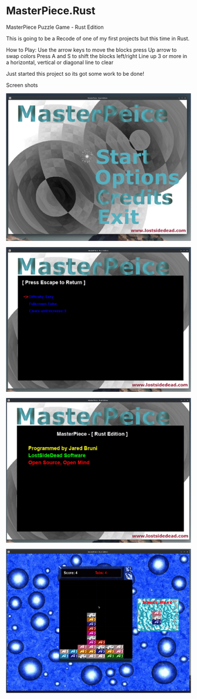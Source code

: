 # MasterPiece.Rust
MasterPiece Puzzle Game - Rust Edition

This is going to be a Recode of one of my first projects but this time in Rust.

How to Play:
Use the arrow keys to move the blocks
press Up arrow to swap colors
Press A and S to shift the blocks left/right
Line up 3 or more in a horizontal, vertical or diagonal line to clear

Just started this project so its got some work to be done!


Screen shots

![ScreenShot](https://github.com/lostjared/MasterPiece.Rust/blob/main/screens/start.jpg?raw=true "screenshot1")


![ScreenShot](https://github.com/lostjared/MasterPiece.Rust/blob/main/screens/opt.jpg?raw=true "screenshot2")


![ScreenShot](https://github.com/lostjared/MasterPiece.Rust/blob/main/screens/credits.jpg?raw=true "screenshot3")


![ScreenShot](https://github.com/lostjared/MasterPiece.Rust/blob/main/screens/game.jpg?raw=true "screenshot4")